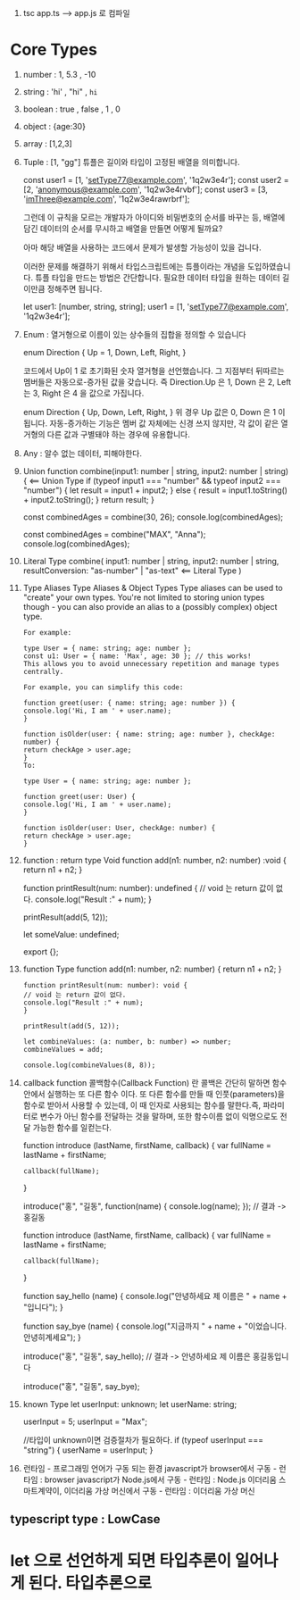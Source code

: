 1. tsc app.ts --> app.js 로 컴파일

# Core Types

1.  number : 1, 5.3 , -10
2.  string : 'hi' , "hi" , `hi`
3.  boolean : true , false , 1 , 0
4.  object : {age:30}
5.  array : [1,2,3]
6.  Tuple : [1, "gg"] 튜플은 길이와 타입이 고정된 배열을 의미합니다.

    const user1 = [1, 'setType77@example.com', '1q2w3e4r'];
    const user2 = [2, 'anonymous@example.com', '1q2w3e4rvbf'];
    const user3 = [3, 'imThree@example.com', '1q2w3e4rawrbrf'];

    그런데 이 규칙을 모르는 개발자가 아이디와 비밀번호의 순서를 바꾸는 등, 배열에 담긴 데이터의 순서를 무시하고 배열을 만들면 어떻게 될까요?

    아마 해당 배열을 사용하는 코드에서 문제가 발생할 가능성이 있을 겁니다.

    이러한 문제를 해결하기 위해서 타입스크립트에는 튜플이라는 개념을 도입하였습니다. 튜플 타입을 만드는 방법은 간단합니다. 필요한 데이터 타입을 원하는 데이터 길이만큼 정해주면 됩니다.

    let user1: [number, string, string];
    user1 = [1, 'setType77@example.com', '1q2w3e4r'];

7.  Enum : 열거형으로 이름이 있는 상수들의 집합을 정의할 수 있습니다

    enum Direction {
    Up = 1,
    Down,
    Left,
    Right,
    }

    코드에서 Up이 1 로 초기화된 숫자 열거형을 선언했습니다. 그 지점부터 뒤따르는 멤버들은 자동으로-증가된 값을 갖습니다. 즉 Direction.Up 은 1, Down 은 2, Left 는 3, Right 은 4 을 값으로 가집니다.

    enum Direction {
    Up,
    Down,
    Left,
    Right,
    }
    위 경우 Up 값은 0, Down 은 1 이 됩니다. 자동-증가하는 기능은 멤버 값 자체에는 신경 쓰지 않지만, 각 값이 같은 열거형의 다른 값과 구별돼야 하는 경우에 유용합니다.

8.  Any : 알수 없는 데이터, 피해야한다.
9.  Union
    function combine(input1: number | string, input2: number | string) { <== Union Type
    if (typeof input1 === "number" && typeof input2 === "number") {
    let result = input1 + input2;
    } else {
    result = input1.toString() + input2.toString();
    }
    return result;
    }

    const combinedAges = combine(30, 26);
    console.log(combinedAges);

    const combinedAges = combine("MAX", "Anna");
    console.log(combinedAges);

10. Literal Type
    combine(
    input1: number | string,
    input2: number | string,
    resultConversion: "as-number" | "as-text" <== Literal Type
    )

11. Type Aliases
    Type Aliases & Object Types
    Type aliases can be used to "create" your own types. You're not limited to storing union types though - you can also provide an alias to a (possibly complex) object type.

        For example:

        type User = { name: string; age: number };
        const u1: User = { name: 'Max', age: 30 }; // this works!
        This allows you to avoid unnecessary repetition and manage types centrally.

        For example, you can simplify this code:

        function greet(user: { name: string; age: number }) {
        console.log('Hi, I am ' + user.name);
        }

        function isOlder(user: { name: string; age: number }, checkAge: number) {
        return checkAge > user.age;
        }
        To:

        type User = { name: string; age: number };

        function greet(user: User) {
        console.log('Hi, I am ' + user.name);
        }

        function isOlder(user: User, checkAge: number) {
        return checkAge > user.age;
        }

12. function : return type Void
    function add(n1: number, n2: number) :void {
    return n1 + n2;
    }

    function printResult(num: number): undefined {
    // void 는 return 값이 없다.
    console.log("Result :" + num);
    }

    printResult(add(5, 12));

    let someValue: undefined;

    export {};

13. function Type
    function add(n1: number, n2: number) {
    return n1 + n2;
    }

        function printResult(num: number): void {
        // void 는 return 값이 없다.
        console.log("Result :" + num);
        }

        printResult(add(5, 12));

        let combineValues: (a: number, b: number) => number;
        combineValues = add;

        console.log(combineValues(8, 8));

14. callback function
    콜백함수(Callback Function) 란 콜백은 간단히 말하면 함수 안에서 실행하는 또 다른 함수 이다.
    또 다른 함수를 만들 때 인풋(parameters)을 함수로 받아서 사용할 수 있는데, 이 때 인자로 사용되는 함수를 말한다.즉, 파라미터로 변수가 아닌 함수를 전달하는 것을 말하며, 또한 함수이름 없이 익명으로도 전달 가능한 함수를 일컫는다.

    function introduce (lastName, firstName, callback) {
    var fullName = lastName + firstName;

        callback(fullName);

    }

    introduce("홍", "길동", function(name) {
    console.log(name);
    });
    // 결과 -> 홍길동

    function introduce (lastName, firstName, callback) {
    var fullName = lastName + firstName;

        callback(fullName);

    }

    function say_hello (name) {
    console.log("안녕하세요 제 이름은 " + name + "입니다");
    }

    function say_bye (name) {
    console.log("지금까지 " + name + "이었습니다. 안녕히계세요");
    }

    introduce("홍", "길동", say_hello);
    // 결과 -> 안녕하세요 제 이름은 홍길동입니다

    introduce("홍", "길동", say_bye);

15. known Type
    let userInput: unknown;
    let userName: string;

    userInput = 5;
    userInput = "Max";

    //타입이 unknown이면 검증절차가 필요하다.
    if (typeof userInput === "string") {
    userName = userInput;
    }

16. 런타임 - 프로그래밍 언어가 구동 되는 환경
    javascript가 browser에서 구동 - 런타임 : browser
    javascript가 Node.js에서 구동 - 런타임 : Node.js
    이더리움 스마트계약이, 이더리움 가상 머신에서 구동 - 런타임 : 이더리움 가상 머신

## typescript type : LowCase

# let 으로 선언하게 되면 타입추론이 일어나게 된다. 타입추론으로
